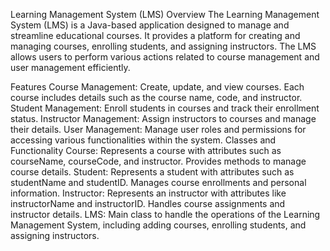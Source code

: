 Learning Management System (LMS)
Overview
The Learning Management System (LMS) is a Java-based application designed to manage and streamline educational courses. It provides a platform for creating and managing courses, enrolling students, and assigning instructors. The LMS allows users to perform various actions related to course management and user management efficiently.

Features
Course Management: Create, update, and view courses. Each course includes details such as the course name, code, and instructor.
Student Management: Enroll students in courses and track their enrollment status.
Instructor Management: Assign instructors to courses and manage their details.
User Management: Manage user roles and permissions for accessing various functionalities within the system.
Classes and Functionality
Course: Represents a course with attributes such as courseName, courseCode, and instructor. Provides methods to manage course details.
Student: Represents a student with attributes such as studentName and studentID. Manages course enrollments and personal information.
Instructor: Represents an instructor with attributes like instructorName and instructorID. Handles course assignments and instructor details.
LMS: Main class to handle the operations of the Learning Management System, including adding courses, enrolling students, and assigning instructors.

